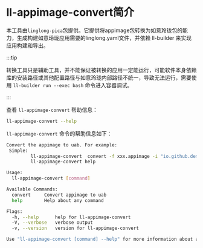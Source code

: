 # ll-appimage-convert简介

本工具由`linglong-pica`包提供。它提供将appimage包转换为如意玲珑包的能力，生成构建如意玲珑应用需要的linglong.yaml文件，并依赖 ll-builder 来实现应用构建和导出。

:::tip

转换工具只是辅助工具，并不能保证被转换的应用一定能运行，可能软件本身依赖库的安装路径或其他配置路径与如意玲珑内部路径不统一，导致无法运行，需要使用 `ll-builder run --exec bash` 命令进入容器调试。

:::

查看 `ll-appimage-convert` 帮助信息：

```bash
ll-appimage-convert --help
```

`ll-appimage-convert` 命令的帮助信息如下：

```bash
Convert the appimage to uab. For example:
 Simple:
         ll-appimage-convert  convert -f xxx.appimage -i "io.github.demo" -n "io.github.demo" -v "1.0.0.0" -d "this is a appimage convert demo" -b
         ll-appimage-convert help

Usage:
  ll-appimage-convert [command]

Available Commands:
  convert     Convert appimage to uab
  help        Help about any command

Flags:
  -h, --help      help for ll-appimage-convert
  -V, --verbose   verbose output
  -v, --version   version for ll-appimage-convert

Use "ll-appimage-convert [command] --help" for more information about a command.
```
